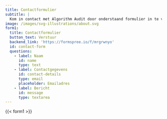 ```yaml
---
title: Contactformulier
subtitle: |
  Kom in contact met Algorithm Audit door onderstaand formulier in te vullen.
image: /images/svg-illustrations/about.svg
form1:
  title: Contactformulier
  button_text: Verstuur
  backend_link: 'https://formspree.io/f/mrgrwnyo'
  id: contact-form
  questions:
    - label: Naam
      id: name
      type: text
    - label: Contactgegevens
      id: contact-details
      type: email
      placeholder: Emailadres
    - label: Bericht
      id: message
      type: textarea
---
```


{{< form1 >}}
